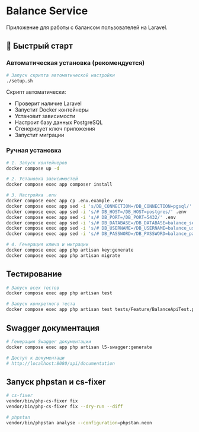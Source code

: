 # Balance Service

Приложение для работы с балансом пользователей на Laravel.

## 🚀 Быстрый старт

### Автоматическая установка (рекомендуется)

```bash
# Запуск скрипта автоматической настройки
./setup.sh
```

Скрипт автоматически:
- Проверит наличие Laravel
- Запустит Docker контейнеры
- Установит зависимости
- Настроит базу данных PostgreSQL
- Сгенерирует ключ приложения
- Запустит миграции

### Ручная установка

```bash
# 1. Запуск контейнеров
docker compose up -d

# 2. Установка зависимостей
docker compose exec app composer install

# 3. Настройка .env
docker compose exec app cp .env.example .env
docker compose exec app sed -i 's/DB_CONNECTION=/DB_CONNECTION=pgsql/' .env
docker compose exec app sed -i 's/# DB_HOST=/DB_HOST=postgres/' .env
docker compose exec app sed -i 's/# DB_PORT=/DB_PORT=5432/' .env
docker compose exec app sed -i 's/# DB_DATABASE=/DB_DATABASE=balance_service/' .env
docker compose exec app sed -i 's/# DB_USERNAME=/DB_USERNAME=balance_user/' .env
docker compose exec app sed -i 's/# DB_PASSWORD=/DB_PASSWORD=balance_password/' .env

# 4. Генерация ключа и миграции
docker compose exec app php artisan key:generate
docker compose exec app php artisan migrate
```

## Тестирование

```bash
# Запуск всех тестов
docker compose exec app php artisan test

# Запуск конкретного теста
docker compose exec app php artisan test tests/Feature/BalanceApiTest.php
```

## Swagger документация

```bash
# Генерация Swagger документации
docker compose exec app php artisan l5-swagger:generate

# Доступ к документаци
# http://localhost:8080/api/documentation
```
## Запуск phpstan и cs-fixer

```bash
# cs-fixer
vendor/bin/php-cs-fixer fix
vendor/bin/php-cs-fixer fix --dry-run --diff

# phpstan
vendor/bin/phpstan analyse --configuration=phpstan.neon
```
